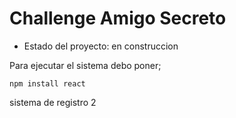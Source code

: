 <h1>Challenge Amigo Secreto</h1>

- Estado del proyecto: en construccion 

Para ejecutar el sistema debo poner;

```npm install react```

sistema de registro 2
